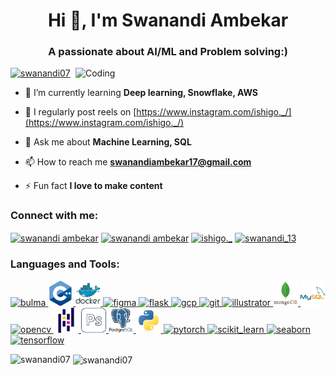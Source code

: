 <h1 align="center">Hi 👋, I'm Swanandi Ambekar</h1>
<h3 align="center">A passionate about AI/ML and Problem solving:)</h3>
<img align ="right" alt= "Coding" width="400" src= "https://in.images.search.yahoo.com/images/view;_ylt=Awrx.whSIuBmWYAnZQe9HAx.;_ylu=c2VjA3NyBHNsawNpbWcEb2lkAzYwYjNjN2I2OTZjOWM5ZjlkYzIwZDBlYTE4MTZkOGIyBGdwb3MDMTEEaXQDYmluZw--?back=https%3A%2F%2Fin.images.search.yahoo.com%2Fsearch%2Fimages%3Fp%3Danimated%2Bimages%2Bfor%2Bcoding%26norw%3D1%26ei%3DUTF-8%26type%3DE210IN885G0%26fr%3Dmcafee%26fr2%3Dsp-qrw-corr-top%26tab%3Dorganic%26ri%3D11&w=640&h=358&imgurl=media.tenor.com%2FGVk4jB2u_i8AAAAd%2Fcoding.gif&rurl=https%3A%2F%2Ftenor.com%2Fview%2Fcoding-gif-25731151&size=851.5KB&p=animated+images+for+coding&oid=60b3c7b696c9c9f9dc20d0ea1816d8b2&fr2=sp-qrw-corr-top&fr=mcafee&tt=Coding+GIF+-+Coding+-+Discover+%26+Share+GIFs&b=0&ni=250&no=11&ts=&tab=organic&norw=1&sigr=chsh_2VZFvg3&sigb=GHhrS8NUZm9g&sigi=rHjcA0JYRiBX&sigt=dzuvlOwy_q0G&.crumb=QQBTUvj5QCo&fr=mcafee&fr2=sp-qrw-corr-top&norw=1&type=E210IN885G0">

<p align="left"> <a href="https://github.com/ryo-ma/github-profile-trophy"><img src="https://github-profile-trophy.vercel.app/?username=swanandi07" alt="swanandi07" /></a> </p>

- 🌱 I’m currently learning **Deep learning, Snowflake, AWS**

- 🔭 I regularly post reels on [https://www.instagram.com/ishigo._/](https://www.instagram.com/ishigo._/)

- 💬 Ask me about **Machine Learning, SQL**

- 📫 How to reach me **swanandiambekar17@gmail.com**

- ⚡ Fun fact **I love to make content**

<h3 align="left">Connect with me:</h3>
<p align="left">
<a href="https://linkedin.com/in/swanandi ambekar" target="blank"><img align="center" src="https://raw.githubusercontent.com/rahuldkjain/github-profile-readme-generator/master/src/images/icons/Social/linked-in-alt.svg" alt="swanandi ambekar" height="30" width="40" /></a>
<a href="https://kaggle.com/swanandi ambekar" target="blank"><img align="center" src="https://raw.githubusercontent.com/rahuldkjain/github-profile-readme-generator/master/src/images/icons/Social/kaggle.svg" alt="swanandi ambekar" height="30" width="40" /></a>
<a href="https://instagram.com/ishigo._" target="blank"><img align="center" src="https://raw.githubusercontent.com/rahuldkjain/github-profile-readme-generator/master/src/images/icons/Social/instagram.svg" alt="ishigo._" height="30" width="40" /></a>
<a href="https://www.leetcode.com/swanandi_13" target="blank"><img align="center" src="https://raw.githubusercontent.com/rahuldkjain/github-profile-readme-generator/master/src/images/icons/Social/leet-code.svg" alt="swanandi_13" height="30" width="40" /></a>
</p>

<h3 align="left">Languages and Tools:</h3>
<p align="left"> <a href="https://bulma.io/" target="_blank" rel="noreferrer"> <img src="https://raw.githubusercontent.com/gilbarbara/logos/804dc257b59e144eaca5bc6ffd16949752c6f789/logos/bulma.svg" alt="bulma" width="40" height="40"/> </a> <a href="https://www.w3schools.com/cpp/" target="_blank" rel="noreferrer"> <img src="https://raw.githubusercontent.com/devicons/devicon/master/icons/cplusplus/cplusplus-original.svg" alt="cplusplus" width="40" height="40"/> </a> <a href="https://www.docker.com/" target="_blank" rel="noreferrer"> <img src="https://raw.githubusercontent.com/devicons/devicon/master/icons/docker/docker-original-wordmark.svg" alt="docker" width="40" height="40"/> </a> <a href="https://www.figma.com/" target="_blank" rel="noreferrer"> <img src="https://www.vectorlogo.zone/logos/figma/figma-icon.svg" alt="figma" width="40" height="40"/> </a> <a href="https://flask.palletsprojects.com/" target="_blank" rel="noreferrer"> <img src="https://www.vectorlogo.zone/logos/pocoo_flask/pocoo_flask-icon.svg" alt="flask" width="40" height="40"/> </a> <a href="https://cloud.google.com" target="_blank" rel="noreferrer"> <img src="https://www.vectorlogo.zone/logos/google_cloud/google_cloud-icon.svg" alt="gcp" width="40" height="40"/> </a> <a href="https://git-scm.com/" target="_blank" rel="noreferrer"> <img src="https://www.vectorlogo.zone/logos/git-scm/git-scm-icon.svg" alt="git" width="40" height="40"/> </a> <a href="https://www.adobe.com/in/products/illustrator.html" target="_blank" rel="noreferrer"> <img src="https://www.vectorlogo.zone/logos/adobe_illustrator/adobe_illustrator-icon.svg" alt="illustrator" width="40" height="40"/> </a> <a href="https://www.mongodb.com/" target="_blank" rel="noreferrer"> <img src="https://raw.githubusercontent.com/devicons/devicon/master/icons/mongodb/mongodb-original-wordmark.svg" alt="mongodb" width="40" height="40"/> </a> <a href="https://www.mysql.com/" target="_blank" rel="noreferrer"> <img src="https://raw.githubusercontent.com/devicons/devicon/master/icons/mysql/mysql-original-wordmark.svg" alt="mysql" width="40" height="40"/> </a> <a href="https://opencv.org/" target="_blank" rel="noreferrer"> <img src="https://www.vectorlogo.zone/logos/opencv/opencv-icon.svg" alt="opencv" width="40" height="40"/> </a> <a href="https://pandas.pydata.org/" target="_blank" rel="noreferrer"> <img src="https://raw.githubusercontent.com/devicons/devicon/2ae2a900d2f041da66e950e4d48052658d850630/icons/pandas/pandas-original.svg" alt="pandas" width="40" height="40"/> </a> <a href="https://www.photoshop.com/en" target="_blank" rel="noreferrer"> <img src="https://raw.githubusercontent.com/devicons/devicon/master/icons/photoshop/photoshop-line.svg" alt="photoshop" width="40" height="40"/> </a> <a href="https://www.postgresql.org" target="_blank" rel="noreferrer"> <img src="https://raw.githubusercontent.com/devicons/devicon/master/icons/postgresql/postgresql-original-wordmark.svg" alt="postgresql" width="40" height="40"/> </a> <a href="https://www.python.org" target="_blank" rel="noreferrer"> <img src="https://raw.githubusercontent.com/devicons/devicon/master/icons/python/python-original.svg" alt="python" width="40" height="40"/> </a> <a href="https://pytorch.org/" target="_blank" rel="noreferrer"> <img src="https://www.vectorlogo.zone/logos/pytorch/pytorch-icon.svg" alt="pytorch" width="40" height="40"/> </a> <a href="https://scikit-learn.org/" target="_blank" rel="noreferrer"> <img src="https://upload.wikimedia.org/wikipedia/commons/0/05/Scikit_learn_logo_small.svg" alt="scikit_learn" width="40" height="40"/> </a> <a href="https://seaborn.pydata.org/" target="_blank" rel="noreferrer"> <img src="https://seaborn.pydata.org/_images/logo-mark-lightbg.svg" alt="seaborn" width="40" height="40"/> </a> <a href="https://www.tensorflow.org" target="_blank" rel="noreferrer"> <img src="https://www.vectorlogo.zone/logos/tensorflow/tensorflow-icon.svg" alt="tensorflow" width="40" height="40"/> </a> </p>

<p><img align="left" src="https://github-readme-stats.vercel.app/api/top-langs?username=swanandi07&show_icons=true&locale=en&layout=compact" alt="swanandi07" /></p>

<p>&nbsp;<img align="center" src="https://github-readme-stats.vercel.app/api?username=swanandi07&show_icons=true&locale=en" alt="swanandi07" /></p>
